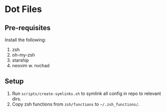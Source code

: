 # Dot Files

## Pre-requisites

Install the following:

1. zsh
2. oh-my-zsh
3. starship
4. neovim w. nvchad

## Setup

1. Run `scripts/create-symlinks.sh` to symlink all config in repo to relevant dirs.
2. Copy zsh functions from `zsh/functions` to `~/.zsh_functions/`.
